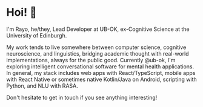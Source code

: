 # Hoi! 👋

I'm Rayo, he/they, Lead Developer at UB-OK, ex-Cognitive Science at the University of Edinburgh.

My work tends to live somewhere between computer science, cognitive neuroscience, and linguistics, bridging academic thought with real-world implementations, always for the public good. Currently @ub-ok, I'm exploring intelligent conversational software for mental health applications. In general, my stack includes web apps with React/TypeScript, mobile apps with React Native or sometimes native Kotlin/Java on Android, scripting with Python, and NLU with RASA. 

Don't hesitate to get in touch if you see anything interesting!

